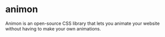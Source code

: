 # animon
Animon is an open-source CSS library that lets you animate your website without having to make your own animations.
